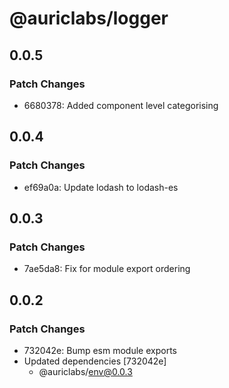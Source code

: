 # @auriclabs/logger

## 0.0.5

### Patch Changes

- 6680378: Added component level categorising

## 0.0.4

### Patch Changes

- ef69a0a: Update lodash to lodash-es

## 0.0.3

### Patch Changes

- 7ae5da8: Fix for module export ordering

## 0.0.2

### Patch Changes

- 732042e: Bump esm module exports
- Updated dependencies [732042e]
  - @auriclabs/env@0.0.3
